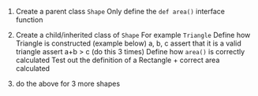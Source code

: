 1) Create a parent class `Shape`
Only define the `def area()` interface function

2) Create a child/inherited class of `Shape`
For example `Triangle`
Define how Triangle is constructed (example below)
a, b, c
assert that it is a valid triangle
assert a+b > c (do this 3 times)
Define how `area()` is correctly calculated
Test out the definition of a Rectangle + correct area calculated

3) do the above for 3 more shapes